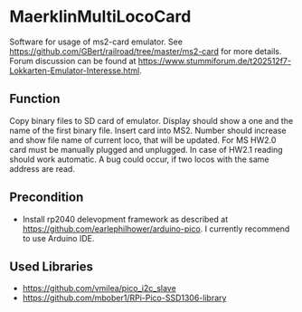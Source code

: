 # MaerklinMultiLocoCard

Software for usage of ms2-card emulator.
See https://github.com/GBert/railroad/tree/master/ms2-card for more details.
Forum discussion can be found at https://www.stummiforum.de/t202512f7-Lokkarten-Emulator-Interesse.html.

## Function
Copy binary files to SD card of emulator. Display should show a one and the name of the first binary file. Insert card into MS2. 
Number should increase and show file name of current loco, that will be updated. For MS HW2.0 card must be manually plugged and unplugged.
In case of HW2.1 reading should work automatic. A bug could occur, if two locos with the same address are read.

## Precondition
- Install rp2040 delevopment framework as described at https://github.com/earlephilhower/arduino-pico. I currently recommend to use Arduino IDE.

## Used Libraries
- https://github.com/vmilea/pico_i2c_slave
- https://github.com/mbober1/RPi-Pico-SSD1306-library
